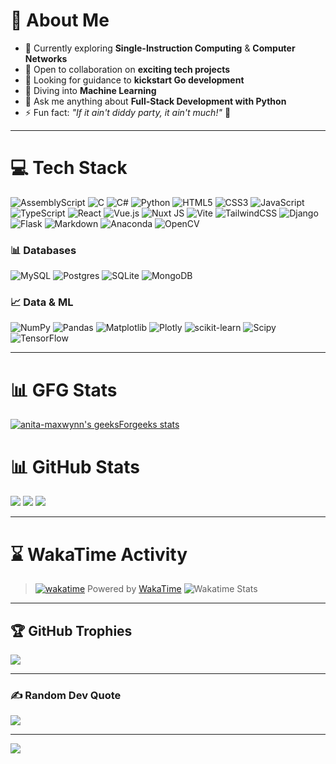 # 💫 About Me
- 🔭 Currently exploring **Single-Instruction Computing** & **Computer Networks**
- 👯 Open to collaboration on **exciting tech projects**
- 🤝 Looking for guidance to **kickstart Go development**
- 🌱 Diving into **Machine Learning**
- 💬 Ask me anything about **Full-Stack Development with Python**
- ⚡ Fun fact: *"If it ain't diddy party, it ain't much!"* 🎉

---

# 💻 Tech Stack
![AssemblyScript](https://img.shields.io/badge/assembly%20script-%23000000.svg?style=flat-square&logo=assemblyscript&logoColor=white)
![C](https://img.shields.io/badge/c-%2300599C.svg?style=flat-square&logo=c&logoColor=white)
![C#](https://img.shields.io/badge/c%23-%23239120.svg?style=flat-square&logo=csharp&logoColor=white)
![Python](https://img.shields.io/badge/python-3670A0?style=flat-square&logo=python&logoColor=ffdd54)
![HTML5](https://img.shields.io/badge/html5-%23E34F26.svg?style=flat-square&logo=html5&logoColor=white)
![CSS3](https://img.shields.io/badge/css3-%231572B6.svg?style=flat-square&logo=css3&logoColor=white)
![JavaScript](https://img.shields.io/badge/javascript-%23323330.svg?style=flat-square&logo=javascript&logoColor=%23F7DF1E)
![TypeScript](https://img.shields.io/badge/typescript-%23007ACC.svg?style=flat-square&logo=typescript&logoColor=white)
![React](https://img.shields.io/badge/react-%2320232a.svg?style=flat-square&logo=react&logoColor=%2361DAFB)
![Vue.js](https://img.shields.io/badge/vue.js-%2335495e.svg?style=flat-square&logo=vuedotjs&logoColor=%234FC08D)
![Nuxt JS](https://img.shields.io/badge/Nuxt-002E3B?style=flat-square&logo=nuxt.js&logoColor=#00DC82)
![Vite](https://img.shields.io/badge/vite-%23646CFF.svg?style=flat-square&logo=vite&logoColor=white)
![TailwindCSS](https://img.shields.io/badge/tailwindcss-%2338B2AC.svg?style=flat-square&logo=tailwind-css&logoColor=white)
![Django](https://img.shields.io/badge/django-%23092E20.svg?style=flat-square&logo=django&logoColor=white)
![Flask](https://img.shields.io/badge/flask-%23000.svg?style=flat-square&logo=flask&logoColor=white)
![Markdown](https://img.shields.io/badge/markdown-%23000000.svg?style=flat-square&logo=markdown&logoColor=white)
![Anaconda](https://img.shields.io/badge/Anaconda-%2344A833.svg?style=flat-square&logo=anaconda&logoColor=white)
![OpenCV](https://img.shields.io/badge/opencv-%23white.svg?style=flat-square&logo=opencv&logoColor=white)

### 📊 Databases
![MySQL](https://img.shields.io/badge/mysql-4479A1.svg?style=flat-square&logo=mysql&logoColor=white)
![Postgres](https://img.shields.io/badge/postgres-%23316192.svg?style=flat-square&logo=postgresql&logoColor=white)
![SQLite](https://img.shields.io/badge/sqlite-%2307405e.svg?style=flat-square&logo=sqlite&logoColor=white)
![MongoDB](https://img.shields.io/badge/MongoDB-%234ea94b.svg?style=flat-square&logo=mongodb&logoColor=white)

### 📈 Data & ML
![NumPy](https://img.shields.io/badge/numpy-%23013243.svg?style=flat-square&logo=numpy&logoColor=white)
![Pandas](https://img.shields.io/badge/pandas-%23150458.svg?style=flat-square&logo=pandas&logoColor=white)
![Matplotlib](https://img.shields.io/badge/Matplotlib-%23ffffff.svg?style=flat-square&logo=Matplotlib&logoColor=black)
![Plotly](https://img.shields.io/badge/Plotly-%233F4F75.svg?style=flat-square&logo=plotly&logoColor=white)
![scikit-learn](https://img.shields.io/badge/scikit--learn-%23F7931E.svg?style=flat-square&logo=scikit-learn&logoColor=white)
![Scipy](https://img.shields.io/badge/SciPy-%230C55A5.svg?style=flat-square&logo=scipy&logoColor=white)
![TensorFlow](https://img.shields.io/badge/TensorFlow-%23FF6F00.svg?style=flat-square&logo=TensorFlow&logoColor=white)

---
# 📊 GFG Stats
[![anita-maxwynn's geeksForgeeks stats](https://geeks-for-geeks-stats-api.vercel.app/?userName=csexxfj46)](https://github.com/napiyo/geeksForGeeksStatsAPI)

# 📊 GitHub Stats
![](https://github-readme-stats.vercel.app/api?username=anita-maxwynn&theme=tokyonight&hide_border=false&include_all_commits=true&count_private=true)
![](https://nirzak-streak-stats.vercel.app/?user=anita-maxwynn&theme=tokyonight&hide_border=false)
![](https://github-readme-stats.vercel.app/api/top-langs/?username=anita-maxwynn&theme=tokyonight&hide_border=false&layout=compact)

---

# ⌛ WakaTime Activity
>[![wakatime](https://wakatime.com/badge/user/a0a303a4-b3ff-4a1a-999e-fa9e20235504.svg)](https://wakatime.com/@a0a303a4-b3ff-4a1a-999e-fa9e20235504)
> Powered by [WakaTime](https://wakatime.com)
![Wakatime Stats](https://wakatime.com/share/@a0a303a4-b3ff-4a1a-999e-fa9e20235504/7fdcd66e-be7f-48b6-a9a8-fcb1e1cc249d.svg)

---

## 🏆 GitHub Trophies
![](https://github-profile-trophy.vercel.app/?username=anita-maxwynn&theme=tokyonight&no-frame=true&no-bg=true&margin-w=4)

---

### ✍️ Random Dev Quote
![](https://quotes-github-readme.vercel.app/api?type=vertical&theme=dark)

---

[![](https://visitcount.itsvg.in/api?id=anita-maxwynn&icon=9&color=0)](https://visitcount.itsvg.in)

<!-- Proudly created with GPRM ( https://gprm.itsvg.in ) -->
